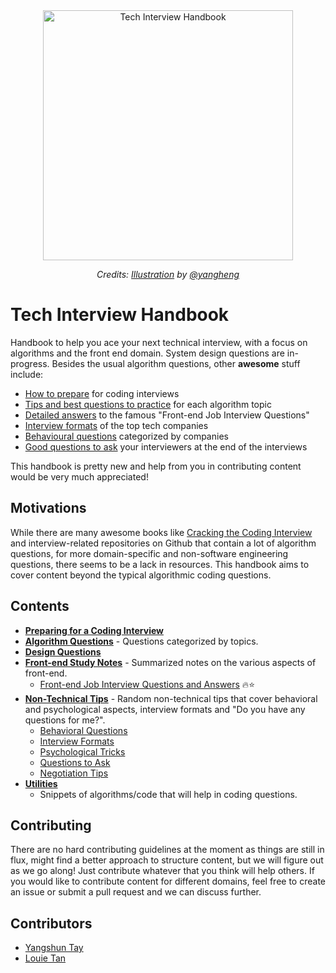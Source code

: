 <div align="center">
  <a href="https://dribbble.com/shots/3831443-Tech-Interview-Handbook">
    <img src="https://cdn.rawgit.com/yangshun/tech-interview-handbook/master/assets/book.svg" alt="Tech Interview Handbook" width="400"/>
    </a>
  <br>
  <p>
    <em>Credits: <a href="https://dribbble.com/shots/3831443-Tech-Interview-Handbook">Illustration</a> by <a href="https://dribbble.com/yangheng">@yangheng</a>
    </em>
  </p>
</div>

# Tech Interview Handbook

Handbook to help you ace your next technical interview, with a focus on algorithms and the front end domain. System design questions are in-progress. Besides the usual algorithm questions, other **awesome** stuff include:

- [How to prepare](preparing) for coding interviews
- [Tips and best questions to practice](algorithms) for each algorithm topic
- [Detailed answers](front-end/interview-questions.md) to the famous "Front-end Job Interview Questions"
- [Interview formats](non-technical/format.md) of the top tech companies
- [Behavioural questions](non-technical/behavioral.md) categorized by companies
- [Good questions to ask](non-technical/questions-to-ask.md) your interviewers at the end of the interviews

This handbook is pretty new and help from you in contributing content would be very much appreciated!

## Motivations

While there are many awesome books like [Cracking the Coding Interview](http://www.crackingthecodinginterview.com/) and interview-related repositories on Github that contain a lot of algorithm questions, for more domain-specific and non-software engineering questions, there seems to be a lack in resources. This handbook aims to cover content beyond the typical algorithmic coding questions.

## Contents

- **[Preparing for a Coding Interview](preparing)**
- **[Algorithm Questions](algorithms)** - Questions categorized by topics.
- **[Design Questions](design)**
- **[Front-end Study Notes](front-end)** - Summarized notes on the various aspects of front-end.
  - [Front-end Job Interview Questions and Answers](front-end/interview-questions.md) 🔥⭐
- **[Non-Technical Tips](non-technical)** - Random non-technical tips that cover behavioral and psychological aspects, interview formats and "Do you have any questions for me?".
  - [Behavioral Questions](non-technical/behavioral.md)
  - [Interview Formats](non-technical/format.md)
  - [Psychological Tricks](non-technical/psychological.md)
  - [Questions to Ask](non-technical/questions-to-ask.md)
  - [Negotiation Tips](non-technical/negotiation.md)
- **[Utilities](utilities)**
  - Snippets of algorithms/code that will help in coding questions.

## Contributing

There are no hard contributing guidelines at the moment as things are still in flux, might find a better approach to structure content, but we will figure out as we go along! Just contribute whatever that you think will help others. If you would like to contribute content for different domains, feel free to create an issue or submit a pull request and we can discuss further.

## Contributors

- [Yangshun Tay](https://github.com/yangshun)
- [Louie Tan](https://github.com/louietyj)
